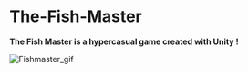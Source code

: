 # The-Fish-Master

<b>The Fish Master is a hypercasual game created with Unity ! </b> 

![Fishmaster_gif](https://user-images.githubusercontent.com/112391850/191929946-5d4fd9f0-8673-4cac-beb0-6825ea4aaf31.gif)
